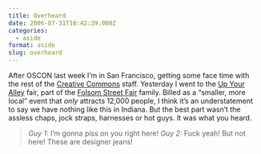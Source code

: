 ```yaml
---
title: Overheard
date: 2006-07-31T10:42:39.000Z
categories:
  - aside
format: aside
slug: overheard
---
```

After <span class="caps">OSCON</span> last week I’m in San Francisco, getting some face time with the rest of the [Creative Commons][1]  staff. Yesterday I went to the [Up Your Alley][2]  fair, part of the [Folsom Street Fair][3]  family. Billed as a “smaller, more local” event that _only_ attracts 12,000 people, I think it’s an understatement to say we have nothing like this in Indiana. But the best part wasn’t the assless chaps, jock straps, harnesses or hot guys. It was what you heard.

> _Guy 1:_ I’m gonna piss on you right here! _Guy 2:_ Fuck yeah! But not here! These are designer jeans!

 [1]: http://creativecommons.org
 [2]: http://www.folsomstreetfair.com/alley/
 [3]: http://www.folsomstreetfair.com/index.php
